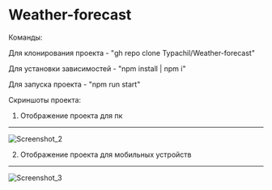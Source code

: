 # Weather-forecast
Команды:

Для клонирования проекта - "gh repo clone Typachil/Weather-forecast"

Для установки зависимостей - "npm install | npm i"

Для запуска проекта - "npm run start"

Скриншоты проекта:

1) Отображение проекта для пк
-----------------------------
![Screenshot_2](https://user-images.githubusercontent.com/50023740/181227470-4b8cca66-1373-497d-897a-6ced90b6b4dd.png)

2) Отображение проекта для мобильных устройств
-----------------------------
![Screenshot_3](https://user-images.githubusercontent.com/50023740/181227333-5e7a7785-0c16-4d0c-9299-8847071f7838.png)
